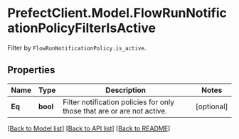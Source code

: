 # PrefectClient.Model.FlowRunNotificationPolicyFilterIsActive
Filter by `FlowRunNotificationPolicy.is_active`.

## Properties

Name | Type | Description | Notes
------------ | ------------- | ------------- | -------------
**Eq** | **bool** | Filter notification policies for only those that are or are not active. | [optional] 

[[Back to Model list]](../README.md#documentation-for-models) [[Back to API list]](../README.md#documentation-for-api-endpoints) [[Back to README]](../README.md)

